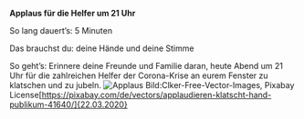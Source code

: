 **Applaus für die Helfer um 21 Uhr**

So lang dauert’s: 5 Minuten

Das brauchst du: deine Hände und deine Stimme

So geht’s: Erinnere deine Freunde und Familie daran, heute Abend um 21 Uhr für die zahlreichen Helfer der Corona-Krise an eurem Fenster zu klatschen und zu jubeln. 
![Applaus](https://cdn.pixabay.com/photo/2012/04/25/01/39/applauding-41640_1280.png)
Bild:Clker-Free-Vector-Images, Pixabay License[https://pixabay.com/de/vectors/applaudieren-klatscht-hand-publikum-41640/]{22.03.2020}
